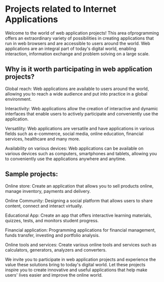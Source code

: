 # Projects related to Internet Applications
Welcome to the world of web application projects! This area of ​​programming offers an extraordinary variety of possibilities in creating applications that run in web browsers and are accessible to users around the world. Web applications are an integral part of today's digital world, enabling interaction, information exchange and problem solving on a large scale.

## Why is it worth participating in web application projects?
Global reach: Web applications are available to users around the world, allowing you to reach a wide audience and put into practice in a global environment.

Interactivity: Web applications allow the creation of interactive and dynamic interfaces that enable users to actively participate and conveniently use the application.

Versatility: Web applications are versatile and have applications in various fields such as e-commerce, social media, online education, financial services, healthcare and many more.

Availability on various devices: Web applications can be available on various devices such as computers, smartphones and tablets, allowing you to conveniently use the applications anywhere and anytime.

## Sample projects:
Online store: Create an application that allows you to sell products online, manage inventory, payments and delivery.

Online Community: Designing a social platform that allows users to share content, connect and interact virtually.

Educational App: Create an app that offers interactive learning materials, quizzes, tests, and monitors student progress.

Financial application: Programming applications for financial management, funds transfer, investing and portfolio analysis.

Online tools and services: Create various online tools and services such as calculators, generators, analyzers and converters.

We invite you to participate in web application projects and experience the value these solutions bring to today's digital world. Let these projects inspire you to create innovative and useful applications that help make users' lives easier and improve the online world.
